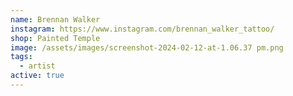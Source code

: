 ```yaml
---
name: Brennan Walker
instagram: https://www.instagram.com/brennan_walker_tattoo/
shop: Painted Temple
image: /assets/images/screenshot-2024-02-12-at-1.06.37 pm.png
tags:
  - artist
active: true
---
```

